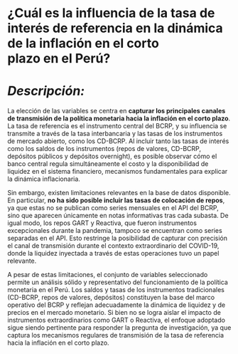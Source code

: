 # ¿Cuál es la influencia de la tasa de interés de referencia en la dinámica de la inflación en el corto plazo en el Perú?

# *Descripción:*
La elección de las variables se centra en **capturar los principales canales de transmisión de la política monetaria hacia la inflación en el corto plazo**. La tasa de referencia es el instrumento central del BCRP, y su influencia se transmite a través de la tasa interbancaria y las tasas de los instrumentos de mercado abierto, como los CD-BCRP. Al incluir tanto las tasas de interés como los saldos de los instrumentos (repos de valores, CD-BCRP, depósitos públicos y depósitos overnight), es posible observar cómo el banco central regula simultáneamente el costo y la disponibilidad de liquidez en el sistema financiero, mecanismos fundamentales para explicar la dinámica inflacionaria.

Sin embargo, existen limitaciones relevantes en la base de datos disponible. En particular, **no ha sido posible incluir las tasas de colocación de repos**, ya que estas no se publican como series mensuales en el API del BCRP, sino que aparecen únicamente en notas informativas tras cada subasta. De igual modo, los repos GART y Reactiva, que fueron instrumentos excepcionales durante la pandemia, tampoco se encuentran como series separadas en el API. Esto restringe la posibilidad de capturar con precisión el canal de transmisión durante el contexto extraordinario del COVID-19, donde la liquidez inyectada a través de estas operaciones tuvo un papel relevante.

A pesar de estas limitaciones, el conjunto de variables seleccionado permite un análisis sólido y representativo del funcionamiento de la política monetaria en el Perú. Los saldos y tasas de los instrumentos tradicionales (CD-BCRP, repos de valores, depósitos) constituyen la base del marco operativo del BCRP y reflejan adecuadamente la dinámica de liquidez y de precios en el mercado monetario. Si bien no se logra aislar el impacto de instrumentos extraordinarios como GART o Reactiva, el enfoque adoptado sigue siendo pertinente para responder la pregunta de investigación, ya que captura los mecanismos regulares de transmisión de la tasa de referencia hacia la inflación en el corto plazo.
